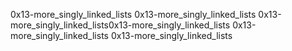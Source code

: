 0x13-more_singly_linked_lists
0x13-more_singly_linked_lists
0x13-more_singly_linked_lists0x13-more_singly_linked_lists
0x13-more_singly_linked_lists
0x13-more_singly_linked_lists
